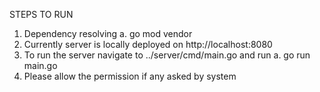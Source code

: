 STEPS TO RUN

1. Dependency resolving
    a. go mod vendor
2. Currently server is locally deployed on http://localhost:8080
3. To run the server navigate to ../server/cmd/main.go and run
    a. go run main.go
4. Please allow the permission if any asked by system